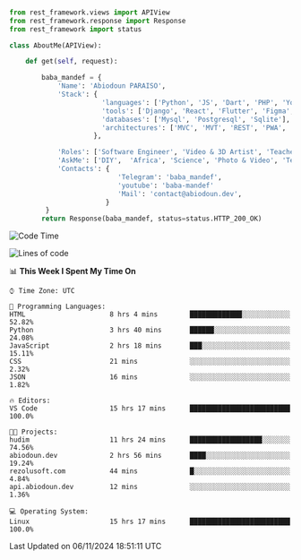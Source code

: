 ###
```python
from rest_framework.views import APIView
from rest_framework.response import Response
from rest_framework import status

class AboutMe(APIView):

    def get(self, request):

        baba_mandef = {
            'Name': 'Abiodoun PARAISO',
            'Stack': {
                       'languages': ['Python', 'JS', 'Dart', 'PHP', 'Yoruba', 'Fongbe', 'Kreyol', 'French', 'English'],
                       'tools': ['Django', 'React', 'Flutter', 'Figma', 'GIMP', 'Inckscape', 'Kdenlive', 'Blender'],
                       'databases': ['Mysql', 'Postgresql', 'Sqlite'],
                       'architectures': ['MVC', 'MVT', 'REST', 'PWA', 'SPA', 'MicroServices']
                     },

            'Roles': ['Software Engineer', 'Video & 3D Artist', 'Teacher', 'Mentor', 'Farmer'],
            'AskMe': ['DIY',  'Africa', 'Science', 'Photo & Video', 'Tech', 'Agro'],
            'Contacts': {
                           'Telegram': 'baba_mandef',
                           'youtube': 'baba-mandef'
                           'Mail': 'contact@abiodoun.dev',
                        }
         }
        return Response(baba_mandef, status=status.HTTP_200_OK)

```                    

<!--START_SECTION:waka-->
![Code Time](http://img.shields.io/badge/Code%20Time-1%2C201%20hrs%2013%20mins-blue)

![Lines of code](https://img.shields.io/badge/From%20Hello%20World%20I%27ve%20Written-424%20Thousand%20lines%20of%20code-blue)

📊 **This Week I Spent My Time On** 

```text
⌚︎ Time Zone: UTC

💬 Programming Languages: 
HTML                     8 hrs 4 mins        █████████████░░░░░░░░░░░░   52.82% 
Python                   3 hrs 40 mins       ██████░░░░░░░░░░░░░░░░░░░   24.08% 
JavaScript               2 hrs 18 mins       ███░░░░░░░░░░░░░░░░░░░░░░   15.11% 
CSS                      21 mins             ░░░░░░░░░░░░░░░░░░░░░░░░░   2.32% 
JSON                     16 mins             ░░░░░░░░░░░░░░░░░░░░░░░░░   1.82%

🔥 Editors: 
VS Code                  15 hrs 17 mins      █████████████████████████   100.0%

🐱‍💻 Projects: 
hudim                    11 hrs 24 mins      ██████████████████░░░░░░░   74.56% 
abiodoun.dev             2 hrs 56 mins       ████░░░░░░░░░░░░░░░░░░░░░   19.24% 
rezolusoft.com           44 mins             █░░░░░░░░░░░░░░░░░░░░░░░░   4.84% 
api.abiodoun.dev         12 mins             ░░░░░░░░░░░░░░░░░░░░░░░░░   1.36%

💻 Operating System: 
Linux                    15 hrs 17 mins      █████████████████████████   100.0%

```


 Last Updated on 06/11/2024 18:51:11 UTC
<!--END_SECTION:waka-->
